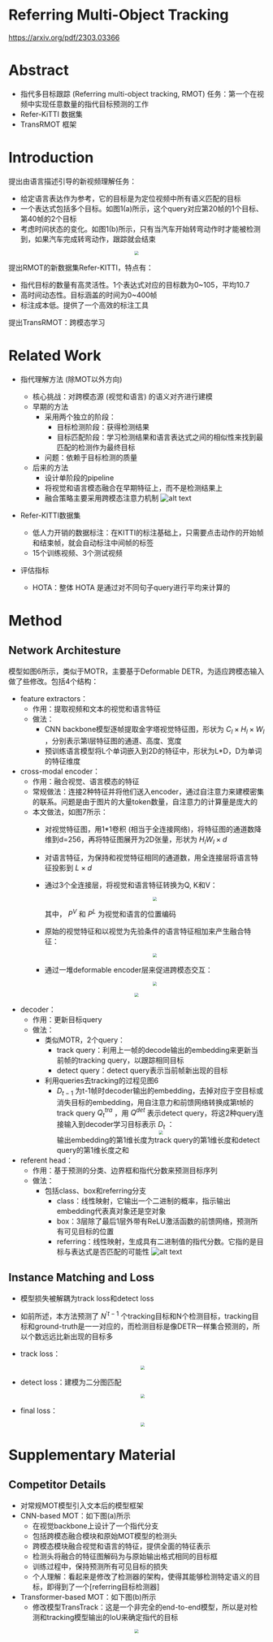 # Referring Multi-Object Tracking
https://arxiv.org/pdf/2303.03366

# Abstract
- 指代多目标跟踪 (Referring multi-object tracking, RMOT) 任务：第一个在视频中实现任意数量的指代目标预测的工作
- Refer-KiTTI 数据集
- TransRMOT 框架

# Introduction
提出由语言描述引导的新视频理解任务：
- 给定语言表达作为参考，它的目标是为定位视频中所有语义匹配的目标
- 一个表达式包括多个目标。如图1(a)所示，这个query对应第20帧的1个目标、第40帧的2个目标
- 考虑时间状态的变化。如图1(b)所示，只有当汽车开始转弯动作时才能被检测到，如果汽车完成转弯动作，跟踪就会结束
<center><img src=../images/image-20.png style="zoom:50%"></center>

提出RMOT的新数据集Refer-KITTI，特点有：
- 指代目标的数量有高灵活性。1个表达式对应的目标数为0~105，平均10.7
- 高时间动态性。目标涵盖的时间为0~400帧
- 标注成本低。提供了一个高效的标注工具

提出TransRMOT：跨模态学习

# Related Work
- 指代理解方法 (除MOT以外方向)
  - 核心挑战：对跨模态源 (视觉和语言) 的语义对齐进行建模
  - 早期的方法
    - 采用两个独立的阶段：
      - 目标检测阶段：获得检测结果
      - 目标匹配阶段：学习检测结果和语言表达式之间的相似性来找到最匹配的检测作为最终目标
    - 问题：依赖于目标检测的质量
  - 后来的方法
    - 设计单阶段的pipeline
    - 将视觉和语言模态融合在早期特征上，而不是检测结果上
    - 融合策略主要采用跨模态注意力机制
![alt text](../images/image-21.png)

- Refer-KITTI数据集
  - 低人力开销的数据标注：在KITTI的标注基础上，只需要点击动作的开始帧和结束帧，就会自动标注中间帧的标签
  - 15个训练视频、3个测试视频

- 评估指标
  - HOTA：整体 HOTA 是通过对不同句子query进行平均来计算的

# Method
## Network Architesture
模型如图6所示，类似于MOTR，主要基于Deformable DETR，为适应跨模态输入做了些修改。包括4个结构：
- feature extractors：
  - 作用：提取视频和文本的视觉和语言特征
  - 做法：
    - CNN backbone模型逐帧提取金字塔视觉特征图，形状为 $C_l\times H_l \times W_l$ ，分别表示第l层特征图的通道、高度、宽度
    - 预训练语言模型将L个单词嵌入到2D的特征中，形状为L*D，D为单词的特征维度
- cross-modal encoder：
  - 作用：融合视觉、语言模态的特征
  - 常规做法：连接2种特征并将他们送入encoder，通过自注意力来建模密集的联系。问题是由于图片的大量token数量，自注意力的计算量是庞大的
  - 本文做法，如图7所示：
    - 对视觉特征图，用1*1卷积 (相当于全连接网络)，将特征图的通道数降维到d=256，再将特征图展开为2D张量，形状为 $H_lW_l\times d$
    - 对语言特征，为保持和视觉特征相同的通道数，用全连接层将语言特征投影到 $L \times d$
    - 通过3个全连接层，将视觉和语言特征转换为Q, K和V：
        <center><img src=../images/image-23.png style="zoom:50%"></center>

        其中， $P^V$ 和 $P^L$ 为视觉和语言的位置编码
    - 原始的视觉特征和以视觉为先验条件的语言特征相加来产生融合特征：
        <center><img src=../images/image-24.png style="zoom:50%"></center>

    - 通过一堆deformable encoder层来促进跨模态交互：
        <center><img src=../images/image-26.png style="zoom:50%"></center>
<center><img src=../images/image-25.png style="zoom:50%"></center>

- decoder：
  - 作用：更新目标query
  - 做法：
    - 类似MOTR，2个query：
      - track query：利用上一帧的decode输出的embedding来更新当前帧的tracking query，以跟踪相同目标
      - detect query：detect query表示当前帧新出现的目标
    - 利用queries去tracking的过程见图6
      - $D_{t-1}$ 为t-1帧时decoder输出的embedding，去掉对应于空目标或消失目标的embedding，用自注意力和前馈网络转换成第t帧的track query $Q_t^{tra}$ ，用 $Q^{det}$ 表示detect query，将这2种query连接输入到decoder学习目标表示 $D_t$ ：
        <center><img src=../images/image-27.png style="zoom:50%"></center>
        输出embedding的第1维长度为track query的第1维长度和detect query的第1维长度之和
- referent head：
  - 作用：基于预测的分类、边界框和指代分数来预测目标序列
  - 做法：
    - 包括class、box和referring分支
      - class：线性映射，它输出一个二进制的概率，指示输出embedding代表真对象还是空对象
      - box：3层除了最后1层外带有ReLU激活函数的前馈网络，预测所有可见目标的位置
      - referring：线性映射，生成具有二进制值的指代分数。它指的是目标与表达式是否匹配的可能性
![alt text](../images/image-22.png)
## Instance Matching and Loss
- 模型损失被解耦为track loss和detect loss
- 如前所述，本方法预测了 $N^{'t-1}$ 个tracking目标和N个检测目标，tracking目标和ground-truth是一一对应的，而检测目标是像DETR一样集合预测的，所以个数远远比新出现的目标多
- track loss：
    <center><img src=../images/image-28.png style="zoom:50%"></center>

- detect loss：建模为二分图匹配
    <center><img src=../images/image-29.png style="zoom:50%"></center>

- final loss：
    <center><img src=../images/image-30.png style="zoom:50%"></center>

# Supplementary Material
## Competitor Details
- 对常规MOT模型引入文本后的模型框架
- CNN-based MOT：如下图(a)所示
  - 在视觉backbone上设计了一个指代分支
  - 包括跨模态融合模块和原始MOT模型的检测头
  - 跨模态模块融合视觉和语言的特征，提供全面的特征表示
  - 检测头将融合的特征图解码为与原始输出格式相同的目标框
  - 训练过程中，保持预测所有可见目标的损失
  - 个人理解：看起来是修改了检测器的架构，使得其能够检测特定语义的目标，即得到了一个[referring目标检测器]
- Transformer-based MOT：如下图(b)所示
  - 修改模型TransTrack：这是一个非完全的end-to-end模型，所以是对检测和tracking模型输出的IoU来确定指代的目标
<center><img src=../images/image-31.png style="zoom:50%"></center>
